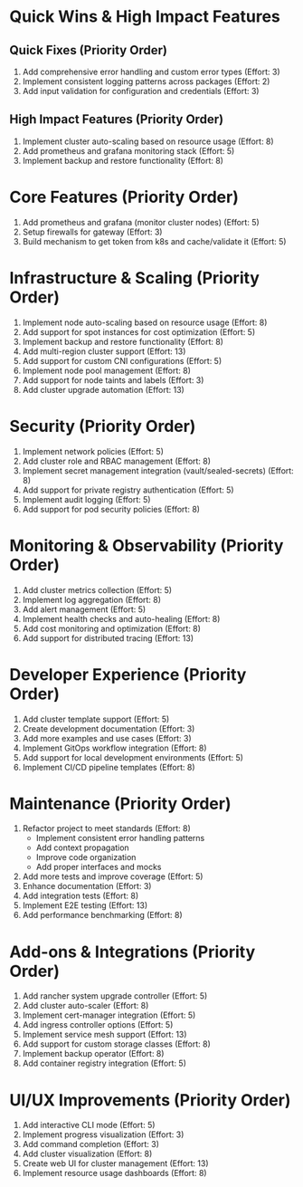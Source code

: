 # Quick Wins & High Impact Features

## Quick Fixes (Priority Order)

1. Add comprehensive error handling and custom error types (Effort: 3)
2. Implement consistent logging patterns across packages (Effort: 2)
3. Add input validation for configuration and credentials (Effort: 3)

## High Impact Features (Priority Order)

1. Implement cluster auto-scaling based on resource usage (Effort: 8)
2. Add prometheus and grafana monitoring stack (Effort: 5)
3. Implement backup and restore functionality (Effort: 8)

# Core Features (Priority Order)

1. Add prometheus and grafana (monitor cluster nodes) (Effort: 5)
2. Setup firewalls for gateway (Effort: 3)
3. Build mechanism to get token from k8s and cache/validate it (Effort: 5)

# Infrastructure & Scaling (Priority Order)

1. Implement node auto-scaling based on resource usage (Effort: 8)
2. Add support for spot instances for cost optimization (Effort: 5)
3. Implement backup and restore functionality (Effort: 8)
4. Add multi-region cluster support (Effort: 13)
5. Add support for custom CNI configurations (Effort: 5)
6. Implement node pool management (Effort: 8)
7. Add support for node taints and labels (Effort: 3)
8. Add cluster upgrade automation (Effort: 13)

# Security (Priority Order)

1. Implement network policies (Effort: 5)
2. Add cluster role and RBAC management (Effort: 8)
3. Implement secret management integration (vault/sealed-secrets) (Effort: 8)
4. Add support for private registry authentication (Effort: 5)
5. Implement audit logging (Effort: 5)
6. Add support for pod security policies (Effort: 8)

# Monitoring & Observability (Priority Order)

1. Add cluster metrics collection (Effort: 5)
2. Implement log aggregation (Effort: 8)
3. Add alert management (Effort: 5)
4. Implement health checks and auto-healing (Effort: 8)
5. Add cost monitoring and optimization (Effort: 8)
6. Add support for distributed tracing (Effort: 13)

# Developer Experience (Priority Order)

1. Add cluster template support (Effort: 5)
2. Create development documentation (Effort: 3)
3. Add more examples and use cases (Effort: 3)
4. Implement GitOps workflow integration (Effort: 8)
5. Add support for local development environments (Effort: 5)
6. Implement CI/CD pipeline templates (Effort: 8)

# Maintenance (Priority Order)

1. Refactor project to meet standards (Effort: 8)
   - Implement consistent error handling patterns
   - Add context propagation
   - Improve code organization
   - Add proper interfaces and mocks
2. Add more tests and improve coverage (Effort: 5)
3. Enhance documentation (Effort: 3)
4. Add integration tests (Effort: 8)
5. Implement E2E testing (Effort: 13)
6. Add performance benchmarking (Effort: 8)

# Add-ons & Integrations (Priority Order)

1. Add rancher system upgrade controller (Effort: 5)
2. Add cluster auto-scaler (Effort: 8)
3. Implement cert-manager integration (Effort: 5)
4. Add ingress controller options (Effort: 5)
5. Implement service mesh support (Effort: 13)
6. Add support for custom storage classes (Effort: 8)
7. Implement backup operator (Effort: 8)
8. Add container registry integration (Effort: 5)

# UI/UX Improvements (Priority Order)

1. Add interactive CLI mode (Effort: 5)
2. Implement progress visualization (Effort: 3)
3. Add command completion (Effort: 3)
4. Add cluster visualization (Effort: 8)
5. Create web UI for cluster management (Effort: 13)
6. Implement resource usage dashboards (Effort: 8)
